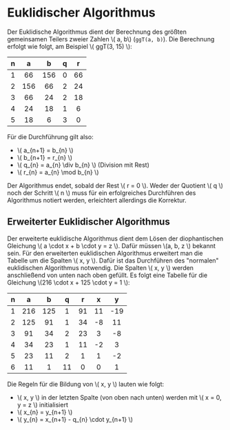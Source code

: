 # Euklidischer Algorithmus

Der Euklidische Algorithmus dient der Berechnung des größten gemeinsamen Teilers zweier Zahlen
\\( a, b\\) (`ggT(a, b)`).
Die Berechnung erfolgt wie folgt, am Beispiel \\( ggT(3, 15) \\):

| n | a | b | q | r |
| :-: |:-: | :-: | :-: | :-: |
| 1 | 66 | 156 | 0 | 66 |
| 2 | 156 | 66 | 2 | 24 |
| 3 | 66 | 24 | 2 | 18 |
| 4 | 24 | 18 | 1 | 6 |
| 5 | 18 | 6 | 3 | 0 |

Für die Durchführung gilt also:
- \\( a_{n+1} = b_{n} \\)
- \\( b_{n+1} = r_{n} \\)
- \\( q_{n} = a_{n} \div b_{n} \\) (Division mit Rest)
- \\( r_{n} = a_{n} \mod b_{n} \\)

Der Algorithmus endet, sobald der Rest \\( r = 0 \\).
Weder der Quotient \\( q \\) noch der Schritt \\( n \\) muss für ein erfolgreiches Durchführen des Algorithmus
notiert werden, erleichtert allerdings die Korrektur.

## Erweiterter Euklidischer Algorithmus
Der erweiterte euklidische Algorithmus dient dem Lösen der diophantischen Gleichung \\( a \cdot x + b \cdot y = z \\). Dafür müssen \\(a, b, z \\) bekannt sein.
Für den erweiterten euklidischen Algorithmus erweitert man die Tabelle um die Spalten \\( x, y \\).
Dafür ist das Durchführen des "normalen" euklidischen Algorithmus notwendig. Die Spalten \\( x, y \\)
werden anschließend von unten nach oben gefüllt.
Es folgt eine Tabelle für die Gleichung \\(216 \cdot x + 125 \cdot y = 1 \\):

| n | a | b | q | r | x | y |
| :-: |:-: | :-: | :-: | :-: | :-: | :-: |
| 1 | 216 | 125 | 1 | 91 | 11 | -19 |
| 2 | 125 | 91 | 1 | 34 | -8 | 11 |
| 3 | 91 | 34 | 2 | 23 | 3 | -8 |
| 4 | 34 | 23 | 1 | 11 | -2 | 3 |
| 5 | 23 | 11 | 2 | 1 | 1 | -2 |
| 6 | 11 | 1 | 11 | 0 | 0 | 1 |

Die Regeln für die Bildung von \\( x, y \\) lauten wie folgt:
- \\( x, y \\) in der letzten Spalte (von oben nach unten) werden mit \\( x = 0, y = z \\) initialisiert
- \\( x_{n} = y_{n+1} \\)
- \\( y_{n} = x_{n+1} - q_{n} \cdot y_{n+1} \\)

